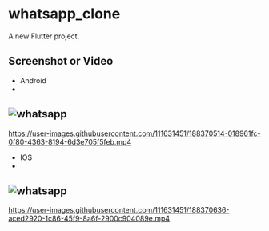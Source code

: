 # whatsapp_clone

A new Flutter project.

## Screenshot or Video 
- Android 
-
![whatsapp](https://user-images.githubusercontent.com/111631451/188370490-1d6be5b6-dc1c-4d1d-a463-16b245327ec0.jpeg)
-
https://user-images.githubusercontent.com/111631451/188370514-018961fc-0f80-4363-8194-6d3e705f5feb.mp4

- IOS
-
![whatsapp](https://user-images.githubusercontent.com/111631451/188370614-b32ef17f-eb84-4245-a068-0b9cfbc4c3a9.jpeg)
-
https://user-images.githubusercontent.com/111631451/188370636-aced2920-1c86-45f9-8a6f-2900c904089e.mp4
